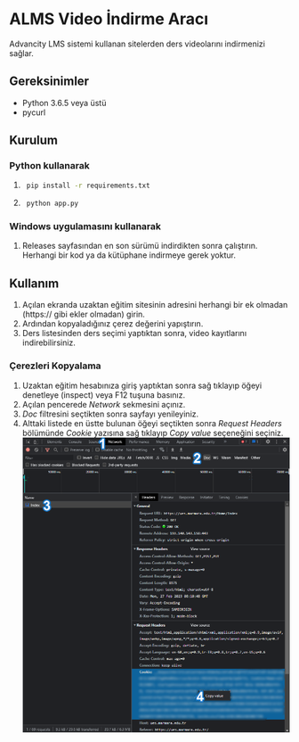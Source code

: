 # ALMS Video İndirme Aracı

Advancity LMS sistemi kullanan sitelerden ders videolarını indirmenizi sağlar.

## Gereksinimler

- Python 3.6.5 veya üstü
- pycurl

## Kurulum

### Python kullanarak

1. ```bash
    pip install -r requirements.txt
    ```
2. ```bash
    python app.py
    ```

### Windows uygulamasını kullanarak

1. Releases sayfasından en son sürümü indirdikten sonra çalıştırın.
Herhangi bir kod ya da kütüphane indirmeye gerek yoktur.

## Kullanım

1. Açılan ekranda uzaktan eğitim sitesinin adresini herhangi bir ek olmadan (https:// gibi ekler olmadan) girin.
2. Ardından kopyaladığınız çerez değerini yapıştırın.
3. Ders listesinden ders seçimi yaptıktan sonra, video kayıtlarını indirebilirsiniz.

### Çerezleri Kopyalama

1. Uzaktan eğitim hesabınıza giriş yaptıktan sonra sağ tıklayıp öğeyi denetleye (inspect) veya F12 tuşuna basınız.
2. Açılan pencerede *Network* sekmesini açınız.
3. *Doc* filtresini seçtikten sonra sayfayı yenileyiniz.
4. Alttaki listede en üstte bulunan öğeyi seçtikten sonra *Request Headers* bölümünde *Cookie* yazısına sağ tıklayıp
   *Copy value* seçeneğini seçiniz.
![Çerezleri kopyalama](/docs/cookies.png "Çerezleri kopyalama")
